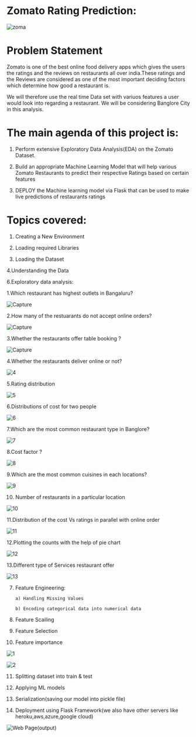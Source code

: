 # Zomato Rating Prediction:
![zoma](https://user-images.githubusercontent.com/66827498/116952742-0350a780-aca9-11eb-95cd-34ae03998ae0.jpg)

# Problem Statement

Zomato is one of the best online food delivery apps which gives the users the ratings and the reviews on restaurants all over india.These ratings and the Reviews are considered as one of the most important deciding factors which determine how good a restaurant is.

We will therefore use the real time Data set with variuos features a user would look into regarding a restaurant. We will be considering Banglore City in this analysis.


# The main agenda of this project is:

1. Perform extensive Exploratory Data Analysis(EDA) on the Zomato Dataset.

2. Build an appropriate Machine Learning Model that will help various Zomato Restaurants to predict their respective Ratings based on certain features

3. DEPLOY the Machine learning model via Flask that can be used to make live predictions of restaurants ratings


# Topics covered:


 1. Creating a New Environment

  
 2. Loading required Libraries


 3. Loading the Dataset 


 4.Understanding the Data


6.Exploratory data analysis:


   1.Which restaurant has highest outlets in Bangaluru?
   
   ![Capture](https://user-images.githubusercontent.com/66827498/116952938-9c7fbe00-aca9-11eb-8a25-f8bf756cfe24.PNG)


   2.How many of the restuarants do not accept online orders?
   
   ![Capture](https://user-images.githubusercontent.com/66827498/116953078-f54f5680-aca9-11eb-9aea-a20c01e39fe0.PNG)


   3.Whether the restaurants offer table booking ?
   
   ![Capture](https://user-images.githubusercontent.com/66827498/116953129-187a0600-acaa-11eb-8fce-03e6310f0a1a.PNG)


   4.Whether the restaurants deliver online or not?

   ![4](https://user-images.githubusercontent.com/66827498/116953491-0187e380-acab-11eb-9d43-b8f285b6d88b.PNG)


   5.Rating distribution
   
   ![5](https://user-images.githubusercontent.com/66827498/116953541-2e3bfb00-acab-11eb-8666-bd5febb53bc1.PNG)


   6.Distributions of cost for two people

   ![6](https://user-images.githubusercontent.com/66827498/116953588-4875d900-acab-11eb-92df-fa4dc8e89488.PNG)


   7.Which are the most common restaurant type in Banglore?
   
   ![7](https://user-images.githubusercontent.com/66827498/116953637-65121100-acab-11eb-82cd-151aee944824.PNG)

 
   8.Cost factor ?
   
   ![8](https://user-images.githubusercontent.com/66827498/116953678-7e1ac200-acab-11eb-899d-abbb1d040bf9.PNG)

  
   9.Which are the most common cuisines in each locations?
   
   ![9](https://user-images.githubusercontent.com/66827498/116953743-a60a2580-acab-11eb-89c5-5a73800895e4.PNG)

 
   10. Number of restaurants in a particular location
   
   ![10](https://user-images.githubusercontent.com/66827498/116953790-c934d500-acab-11eb-8c37-78c3b168c8a3.PNG)

 
   11.Distribution of the cost Vs ratings in parallel with online order
   
   ![11](https://user-images.githubusercontent.com/66827498/116953826-dea9ff00-acab-11eb-8b0c-97cb07ed10f4.PNG)

 
   12.Plotting the counts with the help of pie chart
   
   ![12](https://user-images.githubusercontent.com/66827498/116953864-f41f2900-acab-11eb-889a-92e2ccb4c51f.PNG)

 
   13.Different type of Services restaurant offer

   ![13](https://user-images.githubusercontent.com/66827498/116953896-0bf6ad00-acac-11eb-9a40-bee00e691702.PNG)


 
7. Feature Engineering:
 
       a) Handling Missing Values
      
       b) Encoding categorical data into numerical data


8. Feature Scailing


9. Feature Selection 


10. Feature importance 

![1](https://user-images.githubusercontent.com/66827498/116953986-51b37580-acac-11eb-84e0-52ddb46198c1.PNG)

![2](https://user-images.githubusercontent.com/66827498/116954013-642daf00-acac-11eb-8bfd-7c625b4f3275.PNG)


11. Splitting dataset into train & test 


12. Applying ML models


13. Serialization(saving our model into pickle file)


14. Deployment using Flask Framework(we also have other servers like heroku,aws,azure,google cloud)

![Web Page(output)](https://user-images.githubusercontent.com/66827498/116952795-2bd8a180-aca9-11eb-8b7d-2ebfa7d3e619.PNG)

